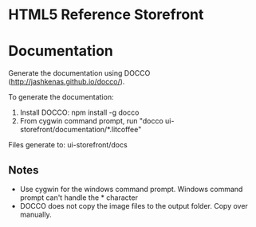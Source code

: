 HTML5 Reference Storefront
=============




Documentation
=============
Generate the documentation using DOCCO (http://jashkenas.github.io/docco/).

To generate the documentation:

1. Install DOCCO: npm install -g docco
2. From cygwin command prompt, run "docco ui-storefront/documentation/*.litcoffee"

Files generate to: ui-storefront/docs


Notes
----
- Use cygwin for the windows command prompt. Windows command prompt can't handle the * character
- DOCCO does not copy the image files to the output folder. Copy over manually.